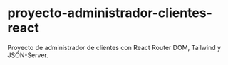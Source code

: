 # proyecto-administrador-clientes-react
Proyecto de administrador de clientes con React Router DOM, Tailwind y JSON-Server.
